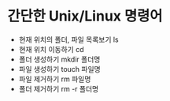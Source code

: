 # 간단한 Unix/Linux 명령어

* 현재 위치의 폴더, 파일 목록보기 ls
* 현재 위치 이동하기 cd <path>
* 폴더 생성하기 mkdir 폴더명
* 파일 생성하기 touch 파일명
* 파일 제거하기 rm 파일명
* 폴더 제거하기 rm -r 폴더명

